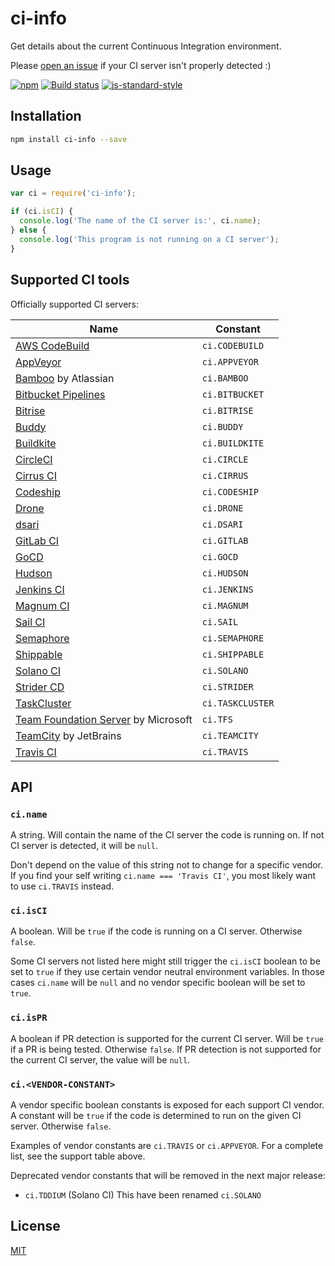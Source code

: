 # ci-info

Get details about the current Continuous Integration environment.

Please [open an
issue](https://github.com/watson/ci-info/issues/new?template=ci-server-not-detected.md)
if your CI server isn't properly detected :)

[![npm](https://img.shields.io/npm/v/ci-info.svg)](https://www.npmjs.com/package/ci-info)
[![Build status](https://travis-ci.org/watson/ci-info.svg?branch=master)](https://travis-ci.org/watson/ci-info)
[![js-standard-style](https://img.shields.io/badge/code%20style-standard-brightgreen.svg?style=flat)](https://github.com/feross/standard)

## Installation

```bash
npm install ci-info --save
```

## Usage

```js
var ci = require('ci-info');

if (ci.isCI) {
  console.log('The name of the CI server is:', ci.name);
} else {
  console.log('This program is not running on a CI server');
}
```

## Supported CI tools

Officially supported CI servers:

| Name                                                                                                    | Constant         |
| ------------------------------------------------------------------------------------------------------- | ---------------- |
| [AWS CodeBuild](https://aws.amazon.com/codebuild/)                                                      | `ci.CODEBUILD`   |
| [AppVeyor](http://www.appveyor.com)                                                                     | `ci.APPVEYOR`    |
| [Bamboo](https://www.atlassian.com/software/bamboo) by Atlassian                                        | `ci.BAMBOO`      |
| [Bitbucket Pipelines](https://bitbucket.org/product/features/pipelines)                                 | `ci.BITBUCKET`   |
| [Bitrise](https://www.bitrise.io/)                                                                      | `ci.BITRISE`     |
| [Buddy](https://buddy.works/)                                                                           | `ci.BUDDY`       |
| [Buildkite](https://buildkite.com)                                                                      | `ci.BUILDKITE`   |
| [CircleCI](http://circleci.com)                                                                         | `ci.CIRCLE`      |
| [Cirrus CI](https://cirrus-ci.org)                                                                      | `ci.CIRRUS`      |
| [Codeship](https://codeship.com)                                                                        | `ci.CODESHIP`    |
| [Drone](https://drone.io)                                                                               | `ci.DRONE`       |
| [dsari](https://github.com/rfinnie/dsari)                                                               | `ci.DSARI`       |
| [GitLab CI](https://about.gitlab.com/gitlab-ci/)                                                        | `ci.GITLAB`      |
| [GoCD](https://www.go.cd/)                                                                              | `ci.GOCD`        |
| [Hudson](http://hudson-ci.org)                                                                          | `ci.HUDSON`      |
| [Jenkins CI](https://jenkins-ci.org)                                                                    | `ci.JENKINS`     |
| [Magnum CI](https://magnum-ci.com)                                                                      | `ci.MAGNUM`      |
| [Sail CI](https://sail.ci/)                                                                             | `ci.SAIL`        |
| [Semaphore](https://semaphoreci.com)                                                                    | `ci.SEMAPHORE`   |
| [Shippable](https://www.shippable.com/)                                                                 | `ci.SHIPPABLE`   |
| [Solano CI](https://www.solanolabs.com/)                                                                | `ci.SOLANO`      |
| [Strider CD](https://strider-cd.github.io/)                                                             | `ci.STRIDER`     |
| [TaskCluster](http://docs.taskcluster.net)                                                              | `ci.TASKCLUSTER` |
| [Team Foundation Server](https://www.visualstudio.com/en-us/products/tfs-overview-vs.aspx) by Microsoft | `ci.TFS`         |
| [TeamCity](https://www.jetbrains.com/teamcity/) by JetBrains                                            | `ci.TEAMCITY`    |
| [Travis CI](http://travis-ci.org)                                                                       | `ci.TRAVIS`      |

## API

### `ci.name`

A string. Will contain the name of the CI server the code is running on.
If not CI server is detected, it will be `null`.

Don't depend on the value of this string not to change for a specific
vendor. If you find your self writing `ci.name === 'Travis CI'`, you
most likely want to use `ci.TRAVIS` instead.

### `ci.isCI`

A boolean. Will be `true` if the code is running on a CI server.
Otherwise `false`.

Some CI servers not listed here might still trigger the `ci.isCI`
boolean to be set to `true` if they use certain vendor neutral
environment variables. In those cases `ci.name` will be `null` and no
vendor specific boolean will be set to `true`.

### `ci.isPR`

A boolean if PR detection is supported for the current CI server. Will
be `true` if a PR is being tested. Otherwise `false`. If PR detection is
not supported for the current CI server, the value will be `null`.

### `ci.<VENDOR-CONSTANT>`

A vendor specific boolean constants is exposed for each support CI
vendor. A constant will be `true` if the code is determined to run on
the given CI server. Otherwise `false`.

Examples of vendor constants are `ci.TRAVIS` or `ci.APPVEYOR`. For a
complete list, see the support table above.

Deprecated vendor constants that will be removed in the next major
release:

- `ci.TDDIUM` (Solano CI) This have been renamed `ci.SOLANO`

## License

[MIT](LICENSE)
